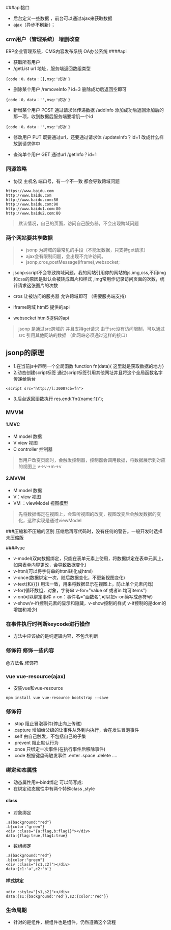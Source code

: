 ###api接口
- 后台定义一些数据 ，前台可以通过ajax来获取数据
- ajax（异步不刷新）；
### crm用户（管理系统） 增删改查
ERP企业管理系统，CMS内容发布系统 OA办公系统
####api
- 获取所有用户
- /getList url 地址，服务端返回数组类型
```
{code：0，data：[],msg:'成功'}
```
- 删除某个用户
/removeInfo？id=3  删除成功后返回空即可
```
{code：0，data：'',msg:'成功'}
```
- 新增某个用户 POST
通过请求体传递数据
/addInfo 添加成功后返回添加后的那一项，收到数据后服务端要增肌一个id
```
{code：0，data：'',msg:'成功'}
```
- 修改用户 PUT
既要通过url，还要通过请求体
/updateInfo？id=1  改成什么样放到请求体中

- 查询单个用户 GET
通过url
/getInfo？id=1

### 同源策略
- 协议 主机名 端口号，有一个不一致 都会导致跨域问题
```
https://www.baidu.com
http://www.baidu.com
http://www.baidu.com:80
http://www.baidu.com:90
http://www.baidu1.com:80
http://www.baidu2.com:80
```
> 默认情况，自己的页面，访问自己服务器，不会出现跨域问题


### 两个网站要共享数据
>- jsonp 为跨域的最常见的手段（不能发数据，只支持get请求）
>- ajax会有限制问题，会出现不允许访问。
>- jsonp,cros,postMessage(iframe),websocket;

- jsonp:script不会导致跨域问题，我的网站引用你的网站的js,img,css,不用img和css的原因是默认会被转成图片和样式 ,img常用作记录访问页面的次数，统计请求这张图片的次数
- cros 让被访问的服务器 允许跨域即可 （需要服务端支持）

- iframe跨域 html5 提供的api

- websocket html5提供的api

> jsonp 是通过src跨域的 并且支持get请求
> 由于src没有访问限制，可以通过src 引用其他网站的数据 （此网站必须通过这样的接口）

## jsonp的原理
- 1.在当前js中声明一个全局函数
function fn(data){ 这里就是获取数据的地方}
- 2.动态创建script标签
通过script标签引用其他网址并且将这个全局函数名字传递给后台
```
<script src="http://l:3000?cb=fn">
```
- 3.后台返回函数执行
res.end('fn({name:1})');

### MVVM
#### 1.MVC
- M model 数据
- V view 视图
- C controller 控制器

> 当用户改变页面时，会触发控制器，控制器会调用数据，将数据展示到对应的视图上
  v->v->m->v

#### 2.MVVM
- M:model 数据
- V：view 视图
- VM ：viewModel 视图模型

> 先将数据绑定在视图上，会监听视图的改变，视图改变后会触发数据的变化，这种实现是通过viewModel

###压缩和不压缩的区别
压缩后再写代码时，没有任何的警告。一般开发时选择未压缩版

####vue
- v-model(双向数据绑定，只能在表单元素上使用，将数据绑定在表单元素上，如果表单内容更改，会导致数据变化)
- v-html(可以将字符串的html转化成html)
- v-once(数据绑定一次，随后数据变化，不更新视图变化)
- v-text(和{{}} 用法一致，用来将数据显示在视图上，防止单个元素闪烁)
- v-for(循环数组，对象，字符串 v-for="value of 或者in 均可items")
- v-on(可以绑定事件 v-on：事件名="函数名",可以把v-on简写成@符号)
- v-show/v-if(控制元素的显示和隐藏，v-show控制的样式 v-if控制的是dom的增加和减少)

### 在事件执行时判断keycode进行操作
- 方法中应该放的是纯逻辑内容，不包含判断

### 修饰符 修饰一些内容
@方法名.修饰符

### vue vue-resource(ajax)
- 安装vue和vue-resource
```
npm install vue vue-resource bootstrap --save
```


### 修饰符 
- .stop 阻止冒泡事件(停止向上传递)
- .capture 增加给父级的让事件从外到内执行，会在发生冒泡事件
- .self 由自己触发，不包括自己的子集
- .prevent 阻止默认行为
- .once 只绑定一次事件(在执行事件后移除事件)
- .code 根据键盘码触发事件 .enter .space .delete ....

### 绑定动态属性
- 动态属性用v-bind绑定 可以简写成:
- 在绑定动态属性中有两个特殊class ,style

#### class
- 对象绑定
```
.a{background:"red"}
.b{color:"green"}
<div :class="{a:flag,b:flag1}"></div>
data:{flag:true,flag1:true}
```
- 数组绑定
```
.a{background:"red"}
.b{color:"green"}
<div :class="[c1,c2]"></div>
data:{c1:'a',c2:'b'}
```
#### 样式绑定
```
<div :style="[s1,s2]"></div>
data:{s1:{background:'red'},s2:{color:'red'}}
```

### 生命周期
- 针对的是组件，根组件也是组件，仍然遵循这个流程


